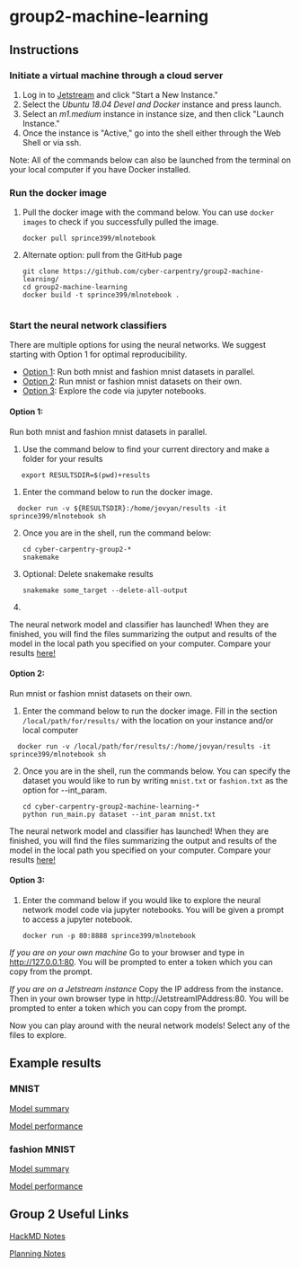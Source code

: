 # group2-machine-learning

## Instructions

### Initiate a virtual machine through a cloud server
  1. Log in to [Jetstream](https://use.jetstream-cloud.org/application/dashboard) and click "Start a New Instance."
  2. Select the _Ubuntu 18.04 Devel and Docker_ instance and press launch.
  3. Select an _m1.medium_ instance in instance size, and then click "Launch Instance."
  4. Once the instance is "Active," go into the shell either through the Web Shell or via ssh.
  
Note: All of the commands below can also be launched from the terminal on your local computer if you have Docker installed.

### Run the docker image ###
  1. Pull the docker image with the command below. You can use ``` docker images ``` to check if you successfully pulled the image. 
  
     ``` 
     docker pull sprince399/mlnotebook
     ```         
  2. Alternate option: pull from the GitHub page
     ```
     git clone https://github.com/cyber-carpentry/group2-machine-learning/
     cd group2-machine-learning
     docker build -t sprince399/mlnotebook .
 
 ### Start the neural network classifiers ###    
 
 There are multiple options for using the neural networks. We suggest starting with Option 1 for optimal reproducibility. 
  - [Option 1](README.md#option-1): Run both mnist and fashion mnist datasets in parallel.
  - [Option 2](README.md#option-2): Run mnist or fashion mnist datasets on their own.
  - [Option 3](README.md#option-3): Explore the code via jupyter notebooks.
 
#### **Option 1:** ####
 Run both mnist and fashion mnist datasets in parallel. 
 
 1. Use the command below to find your current directory and make a folder for your results
 
   ``` 
      export RESULTSDIR=$(pwd)+results
   ```
   
 1. Enter the command below to run the docker image.
 
   ``` 
     docker run -v ${RESULTSDIR}:/home/jovyan/results -it sprince399/mlnotebook sh
   ```
    
 2. Once you are in the shell, run the command below:
     
     ```
     cd cyber-carpentry-group2-*
     snakemake
     ```
 3. Optional: Delete snakemake results
    ```
    snakemake some_target --delete-all-output
    ```
 4. 
      
   The neural network model and classifier has launched! When they are finished, you will find the files summarizing the output and results of the model in the local path you specified on your computer. Compare your results [here!](README.md#example-results)   
      
#### **Option 2:** ####
Run mnist or fashion mnist datasets on their own.

 1. Enter the command below to run the docker image. Fill in the section ```/local/path/for/results/``` with the location on your instance and/or local computer 
 
   ``` 
     docker run -v /local/path/for/results/:/home/jovyan/results -it sprince399/mlnotebook sh
   ```
    
 2. Once you are in the shell, run the commands below. You can specify the dataset you would like to run by writing ```mnist.txt``` or ```fashion.txt``` as the option for --int_param. 
 
      ```
      cd cyber-carpentry-group2-machine-learning-*
      python run_main.py dataset --int_param mnist.txt
      ```
  The neural network model and classifier has launched! When they are finished, you will find the files summarizing the output and results of the model in the local path you specified on your computer. Compare your results [here!](README.md#example-results)   

#### **Option 3:** ####

  1. Enter the command below if you would like to explore the neural network model code via jupyter notebooks. You will be given a prompt to access a jupyter notebook.
     
       ```
       docker run -p 80:8888 sprince399/mlnotebook
       ```
              
  _If you are on your own machine_ 
  Go to your browser and type in http://127.0.0.1:80. You will be prompted to enter a token which you can copy from the prompt. 
        
   _If you are on a Jetstream instance_
   Copy the IP address from the instance. Then in your own browser type in http://JetstreamIPAddress:80. You will be prompted to enter a token which you can copy from the prompt. 
            
 Now you can play around with the neural network models! Select any of the files to explore. 
   
## Example results ##

### MNIST ###
[Model summary](results/mnist_model_results_summary.txt)

[Model performance](results/mnist_results_summary_plots.pdf)

### fashion MNIST ###
[Model summary](results/fashion_model_results_summary.txt)

[Model performance](results/fashion_results_summary_plots.pdf)


## Group 2 Useful Links

[HackMD Notes](https://hackmd.io/@stephprince/r1BFBO7MH)

[Planning Notes](https://hackmd.io/8IlRqMagSr-wxBMXtmtgnA?both#Planning)

